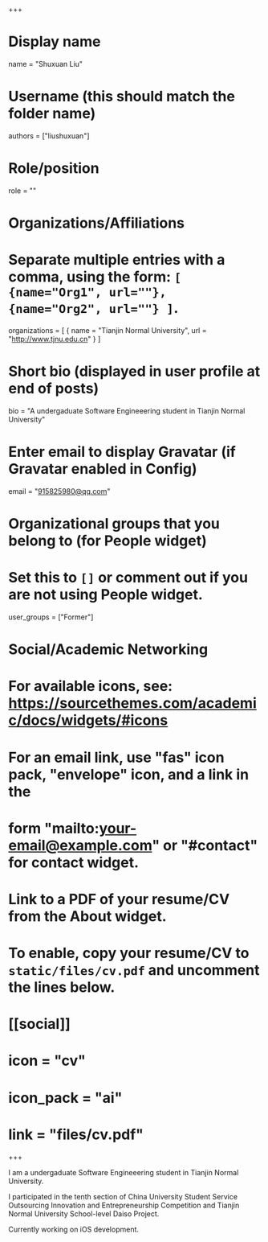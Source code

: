 +++
# Display name
name = "Shuxuan Liu"

# Username (this should match the folder name)
authors = ["liushuxuan"]

# Role/position
role = ""

# Organizations/Affiliations
#   Separate multiple entries with a comma, using the form: `[ {name="Org1", url=""}, {name="Org2", url=""} ]`.
organizations = [ { name = "Tianjin Normal University", url = "http://www.tjnu.edu.cn" } ]

# Short bio (displayed in user profile at end of posts)
bio = "A undergaduate Software Engineeering student in Tianjin Normal University"

# Enter email to display Gravatar (if Gravatar enabled in Config)
email = "915825980@qq.com"

# Organizational groups that you belong to (for People widget)
#   Set this to `[]` or comment out if you are not using People widget.
user_groups = ["Former"]


# Social/Academic Networking
# For available icons, see: https://sourcethemes.com/academic/docs/widgets/#icons
#   For an email link, use "fas" icon pack, "envelope" icon, and a link in the
#   form "mailto:your-email@example.com" or "#contact" for contact widget.


# Link to a PDF of your resume/CV from the About widget.
# To enable, copy your resume/CV to `static/files/cv.pdf` and uncomment the lines below.
# [[social]]
#   icon = "cv"
#   icon_pack = "ai"
#   link = "files/cv.pdf"

+++

I am a undergaduate Software Engineeering student in Tianjin Normal University.

I participated in the tenth section of China University Student Service Outsourcing Innovation and Entrepreneurship Competition and Tianjin Normal University School-level Daiso Project.

Currently working on iOS development.
